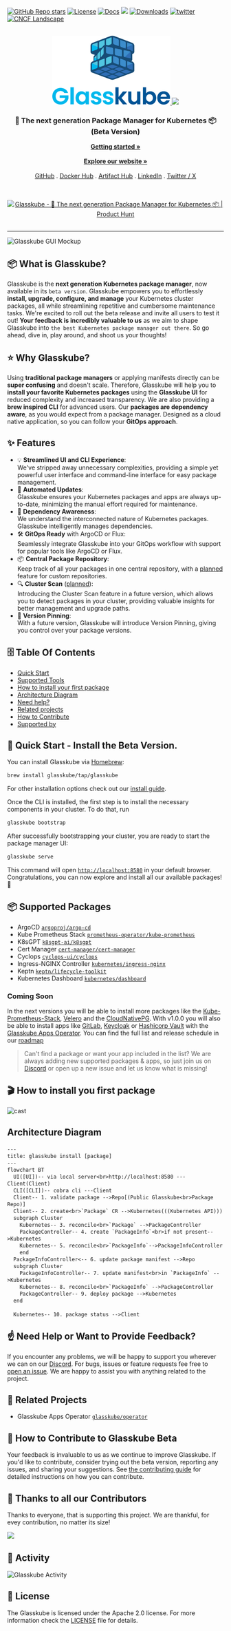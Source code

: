[![GitHub Repo stars](https://img.shields.io/github/stars/glasskube/glasskube?style=flat)](https://github.com/glasskube/glasskube)
[![License](https://img.shields.io/badge/License-Apache_2.0-blue.svg)](https://opensource.org/licenses/Apache-2.0)
[![Docs](https://img.shields.io/badge/docs-glasskube.dev%2Fdocs-blue)](https://glasskube.dev/docs/?utm_source=github)
[![](https://dcbadge.vercel.app/api/server/SxH6KUCGH7?style=flat)](https://discord.gg/SxH6KUCGH7)
[![Downloads](https://img.shields.io/github/downloads/glasskube/glasskube/total)](https://github.com/glasskube/glasskube/releases)
[![twitter](https://img.shields.io/twitter/follow/glasskube?style=flat)](https://x.com/intent/follow?screen_name=glasskube)
[![CNCF Landscape](https://img.shields.io/badge/CNCF%20Landscape-5699C6)](https://landscape.cncf.io/?item=app-definition-and-development--application-definition-image-build--glasskube)

<br>
<div align="center">
  <a href="https://glasskube.dev?utm_source=github">
    <img src="https://raw.githubusercontent.com/glasskube/.github/main/images/glasskube-logo.png" alt="Glasskube Logo" height="160">
  </a>
  <img referrerpolicy="no-referrer-when-downgrade" src="https://static.scarf.sh/a.png?x-pxid=899d5aee-625c-4345-bad0-713d29caf929" />

<h3 align="center">🧊 The next generation Package Manager for Kubernetes 📦 (Beta Version)</h3>

  <p align="center">
    <a href="https://glasskube.dev/docs/getting-started/install?utm_source=github"><strong>Getting started »</strong></a>
    <br> <br>
    <a href="https://glasskube.dev?utm_source=github"><strong>Explore our website »</strong></a>
    <br>
    <br>
    <a href="https://github.com/glasskube" target="_blank">GitHub</a>
    .
    <a href="https://hub.docker.com/u/glasskube" target="_blank">Docker Hub</a>
    .
    <a href="https://artifacthub.io/packages/search?org=glasskube" target="_blank">Artifact Hub</a>
    .
    <a href="https://www.linkedin.com/company/glasskube/" target="_blank">LinkedIn</a>
    . 
     <a href="https://x.com/intent/follow?screen_name=glasskube" target="_blank">Twitter / X</a>
  </p>
</div>
<br>
<br>
<div align="center">
<a href="https://www.producthunt.com/products/glasskube?utm_source=badge-featured&utm_medium=badge&utm_souce=badge-glasskube" target="_blank">
  <img src="https://api.producthunt.com/widgets/embed-image/v1/featured.svg?post_id=452879&theme=light"
    alt="Glasskube - &#0032;🧊&#0032;The&#0032;next&#0032;generation&#0032;Package&#0032;Manager&#0032;for&#0032;Kubernetes&#0032;📦 | Product Hunt"
    style="width: 250px; height: 54px;" width="250" height="54" />
</a>
</div>
<br>
<hr>

![Glasskube GUI Mockup](https://github.com/glasskube/operator/assets/3041752/71d0da0c-34ac-40b7-8740-bd2a81ca9f07)


## 📦 What is Glasskube?

Glasskube is the **next generation Kubernetes package manager**, now available in its `beta version`. Glasskube empowers you to effortlessly **install, upgrade, configure, and manage** your Kubernetes cluster packages, all while streamlining repetitive and cumbersome maintenance tasks. We're excited to roll out the beta release and invite all users to test it out! **Your feedback is incredibly valuable to us** as we aim to shape Glasskube into `the best Kubernetes package manager out there`. So go ahead, dive in, play around, and shoot us your thoughts!


## ⭐️ Why Glasskube?

Using **traditional package managers** or applying manifests directly can be **super confusing** and doesn't scale.
Therefore, Glasskube will help you to **install your favorite Kubernetes packages** using the **Glasskube UI** for reduced complexity and increased transparency.
We are also providing a **brew inspired CLI** for advanced users. Our **packages are dependency aware**, as you would expect from a package manager.
Designed as a cloud native application, so you can follow your **GitOps approach**.

## ✨ Features

- 💡 **Streamlined UI and CLI Experience**:
  <br> We've stripped away unnecessary complexities, providing a simple yet powerful user interface and command-line interface for easy package management.
- 🔄 **Automated Updates**:
  <br> Glasskube ensures your Kubernetes packages and apps are always up-to-date, minimizing the manual effort required for maintenance.
- 🤝 **Dependency Awareness**:
  <br> We understand the interconnected nature of Kubernetes packages. Glasskube intelligently manages dependencies.
- 🛠️ **GitOps Ready** with ArgoCD or Flux:
  <br> Seamlessly integrate Glasskube into your GitOps workflow with support for popular tools like ArgoCD or Flux.
- 📦 **Central Package Repository**:
  <br> Keep track of all your packages in one central repository, with a [planned](https://glasskube.dev/roadmap/?utm_source=github) feature for custom repositories.
- 🔍 **Cluster Scan** ([planned](https://glasskube.dev/roadmap/?utm_source=github)):
  <br> Introducing the Cluster Scan feature in a future version, which allows you to detect packages in your cluster, providing valuable insights for better management and upgrade paths.
- 🔐 **Version Pinning**:
  <br> With a future version, Glasskube will introduce Version Pinning, giving you control over your package versions.

## 🗄️ Table Of Contents

- [Quick Start](https://github.com/glasskube/#-quick-start)
- [Supported Tools](https://github.com/glasskube/glasskube#-supported-tools)
- [How to install your first package](https://github.com/glasskube/glasskube#-how-to-install-you-first-package)
- [Architecture Diagram](https://github.com/glasskube/glasskube#architecture-diagram)
- [Need help?](https://github.com/glasskube/glasskube#-need-help)
- [Related projects](https://github.com/glasskube/glasskube#-related-projects)
- [How to Contribute](https://github.com/glasskube/glasskube#-how-to-contribute)
- [Supported by](https://github.com/glasskube/glasskube#-supported-by)

## 🚀 Quick Start - Install the Beta Version.

You can install Glasskube via [Homebrew](https://brew.sh/):

```bash
brew install glasskube/tap/glasskube
```

For other installation options check out our [install guide](https://glasskube.dev/docs/getting-started/install).

Once the CLI is installed, the first step is to install the necessary components in your cluster. To do that, run
```sh
glasskube bootstrap
```

After successfully bootstrapping your cluster, you are ready to start the package manager UI:

```bash
glasskube serve
```

This command will open [`http://localhost:8580`](http://localhost:8580) in your default browser. 
Congratulations, you can now explore and install all our available packages! 🎉

## 📦 Supported Packages

- ArgoCD [`argoproj/argo-cd`](https://github.com/argoproj/argo-cd)
- Kube Prometheus Stack [`prometheus-operator/kube-prometheus`](https://github.com/prometheus-operator/kube-prometheus)
- K8sGPT [`k8sgpt-ai/k8sgpt`](k8sgpt-ai/k8sgpt)
- Cert Manager [`cert-manager/cert-manager`](https://github.com/cert-manager/cert-manager)
- Cyclops [`cyclops-ui/cyclops`](https://github.com/cyclops-ui/cyclops)
- Ingress-NGINX Controller [`kubernetes/ingress-nginx`](https://github.com/kubernetes/ingress-nginx)
- Keptn [`keptn/lifecycle-toolkit`](https://github.com/keptn/lifecycle-toolkit)
- Kubernetes Dashboard [`kubernetes/dashboard`](https://github.com/kubernetes/dashboard)

### Coming Soon

In the next versions you will be able to install more packages like the [Kube-Prometheus-Stack](https://github.com/prometheus-community/helm-charts/tree/main/charts/kube-prometheus-stack), [Velero](https://github.com/vmware-tanzu/velero) and the [CloudNativePG](https://github.com/cloudnative-pg/cloudnative-pg). With v1.0.0 you will also be able to install apps like [GitLab](https://gitlab.com/gitlab-org/gitlab), [Keycloak](https://github.com/keycloak/keycloak) or [Hashicorp Vault](https://github.com/hashicorp/vault) with the [Glasskube Apps Operator](https://github.com/glasskube/operator/). You can find the full list and release schedule in our [roadmap](https://glasskube.dev/roadmap/#packages-and-apps-schedule?utm_source=github)

> Can't find a package or want your app included in the list? We are always adding new supported packages & apps,
> so just join us on [Discord](https://discord.gg/SxH6KUCGH7) or open up a new issue and let us know what is missing!

## 🎬 How to install you first package

![cast](https://github.com/glasskube/glasskube/assets/16959694/f8b936ca-7b58-4e2b-8845-17da089f2384)

## Architecture Diagram
```mermaid
---
title: glasskube install [package]
---
flowchart BT
  UI([UI])-- via local server<br>http://localhost:8580 ---Client(Client)
  CLI([CLI])-- cobra cli ---Client
  Client-- 1. validate package -->Repo[(Public Glasskube<br>Package Repo)]
  Client-- 2. create<br>`Package` CR -->Kubernetes(((Kubernetes API)))
  subgraph Cluster
    Kubernetes-- 3. reconcile<br>`Package` -->PackageController
    PackageController-- 4. create `PackageInfo`<br>if not present-->Kubernetes
    Kubernetes-- 5. reconcile<br>`PackageInfo`-->PackageInfoController
    end
  PackageInfoController<-- 6. update package manifest -->Repo
  subgraph Cluster
    PackageInfoController-- 7. update manifest<br>in `PackageInfo` -->Kubernetes
    Kubernetes-- 8. reconcile<br>`PackageInfo` -->PackageController
    PackageController-- 9. deploy package -->Kubernetes
  end

  Kubernetes-- 10. package status -->Client 
```

## ☝️ Need Help or Want to Provide Feedback?

If you encounter any problems, we will be happy to support you wherever we can on our [Discord](https://discord.gg/SxH6KUCGH7).
For bugs, issues or feature requests fee free to [open an issue](https://github.com/glasskube/glasskube/issues/new/choose).
We are happy to assist you with anything related to the project.

## 📎 Related Projects

- Glasskube Apps Operator [`glasskube/operator`](https://github.com/glasskube/operator/)

## 🤝 How to Contribute to Glasskube Beta

Your feedback is invaluable to us as we continue to improve Glasskube. If you'd like to contribute, consider trying out the beta version, reporting any issues, and sharing your suggestions. See [the contributing guide](CONTRIBUTING.md) for detailed instructions on how you can contribute.

## 🤩 Thanks to all our Contributors

Thanks to everyone, that is supporting this project. We are thankful, for evey contribution, no matter its size!

<a href="https://github.com/glasskube/glasskube/graphs/contributors">
  <img src="https://contrib.rocks/image?repo=glasskube/glasskube" />
</a>

## 👾 Activity

![Glasskube Activity](https://repobeats.axiom.co/api/embed/c5aac6f5d22bd6b83a21ae51353dd7bcb43f9517.svg "Glasskube activity image")

## 📘 License

The Glasskube is licensed under the Apache 2.0 license. For more information check the [LICENSE](https://github.com/glasskube/glasskube/blob/main/LICENSE) file for details.
